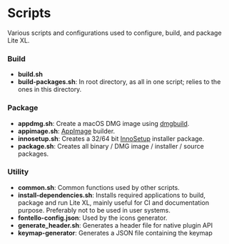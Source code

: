 # Scripts

Various scripts and configurations used to configure, build, and package Lite XL.

### Build

- **build.sh**
- **build-packages.sh**: In root directory, as all in one script; relies to the
  ones in this directory.

### Package

- **appdmg.sh**:    Create a macOS DMG image using [dmgbuild][1].
- **appimage.sh**:  [AppImage][2] builder.
- **innosetup.sh**: Creates a 32/64 bit [InnoSetup][3] installer package.
- **package.sh**:   Creates all binary / DMG image / installer / source packages.

### Utility

- **common.sh**:               Common functions used by other scripts.
- **install-dependencies.sh**: Installs required applications to build, package
  and run Lite XL, mainly useful for CI and documentation purpose.
  Preferably not to be used in user systems.
- **fontello-config.json**:    Used by the icons generator.
- **generate_header.sh**: Generates a header file for native plugin API
- **keymap-generator**: Generates a JSON file containing the keymap

[1]: https://github.com/dmgbuild/dmgbuild
[2]: https://docs.appimage.org/
[3]: https://jrsoftware.org/isinfo.php
